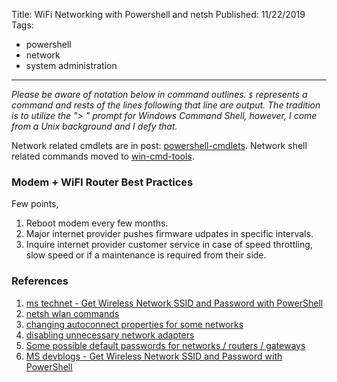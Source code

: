 Title: WiFi Networking with Powershell and netsh
Published: 11/22/2019
Tags:
  - powershell
  - network
  - system administration
---
*Please be aware of notation below in command outlines. `$` represents a command and rests of the lines following that line are output. The tradition is to utilize the "> " prompt for Windows Command Shell, however, I come from a Unix background and I defy that.*

Network related cmdlets are in post: [powershell-cmdlets](pwsh/powershell-cmdlets). Network shell related commands moved to [win-cmd-tools](pwsh/win-cmd-tools).


### Modem + WiFI Router Best Practices
Few points,
1. Reboot modem every few months.
2. Major internet provider pushes firmware udpates in specific intervals.
3. Inquire internet provider customer service in case of speed throttling, slow speed or if a maintenance is required from their side.

### References
 1. [ms technet - Get Wireless Network SSID and Password with PowerShell](https://blogs.technet.microsoft.com/heyscriptingguy/2015/11/23/get-wireless-network-ssid-and-password-with-powershell)
 2. [netsh wlan commands](https://marckean.com/2017/03/16/auto-connect-to-wifi-access-points)
 3. [changing autoconnect properties for some networks](https://blogs.technet.microsoft.com/heyscriptingguy/2013/06/15/weekend-scripter-use-powershell-to-find-auto-connect-wireless-networks)
 4. [disabling unnecessary network adapters](https://blogs.technet.microsoft.com/heyscriptingguy/2014/01/13/enabling-and-disabling-network-adapters-with-powershell)
 5. [Some possible default passwords for networks / routers / gateways](https://www.xfinity.com/support/internet/comcast-supported-routers-gateways-adapters)
 6. [MS devblogs - Get Wireless Network SSID and Password with PowerShell](https://devblogs.microsoft.com/scripting/get-wireless-network-ssid-and-password-with-powershell)
